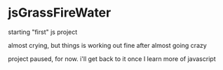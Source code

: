 # jsGrassFireWater

starting "first" js project

almost crying, but things is working out fine
after almost going crazy

project paused, for now. i'll get back to it once I 
learn more of javascript
